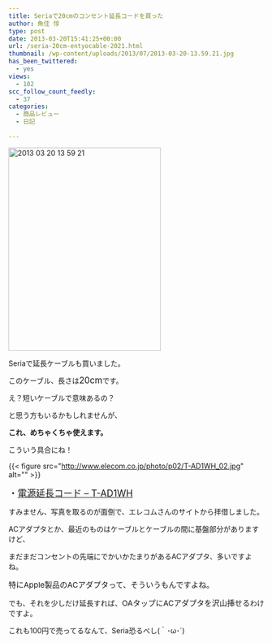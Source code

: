 ```yaml
---
title: Seriaで20cmのコンセント延長コードを買った
author: 魚住 惇
type: post
date: 2013-03-20T15:41:25+00:00
url: /seria-20cm-entyocable-2021.html
thumbnail: /wp-content/uploads/2013/07/2013-03-20-13.59.21.jpg
has_been_twittered:
  - yes
views:
  - 102
scc_follow_count_feedly:
  - 37
categories:
  - 商品レビュー
  - 日記

---
```

<img decoding="async" loading="lazy" title="2013-03-20 13.59.21.jpg" src="/wp-content/uploads/2013/03/2013-03-20-13.59.21.jpg" alt="2013 03 20 13 59 21" width="300" height="400" border="0" />

<!--more-->

Seriaで延長ケーブルも買いました。</p> 

このケーブル、長さは<span style="font-size: 17px;">20cm</span>です。</p> 

え？短いケーブルで意味あるの？

と思う方もいるかもしれませんが、</p> 

**これ、めちゃくちゃ使えます。**</p> 

こういう具合にね！

{{< figure src="http://www.elecom.co.jp/photo/p02/T-AD1WH_02.jpg" alt="" >}} 

<span style="font-size: 18px;">・</span><a style="font-size: 18px;" href="http://www2.elecom.co.jp/products/T-AD1WH.html" target="_blank">電源延長コード &#8211; T-AD1WH</a></p> 

すみません、写真を取るのが面倒で、エレコムさんのサイトから拝借しました。</p> 

ACアダプタとか、最近のものはケーブルとケーブルの間に基盤部分がありますけど、

まだまだコンセントの先端にでかいかたまりがあるACアダプタ、多いですよね。

<p style="font-size: 15px;">
  特にApple製品のACアダプタって、そういうもんですよね。
</p></p> 

でも、それを少しだけ延長すれば、<span style="font-size: 15px;">OAタップにACアダプタを沢山挿せる</span>わけですよ。</p> 

これも100円で売ってるなんて、Seria恐るべし(｀･ω･´)</p>